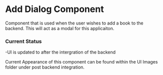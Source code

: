 # Add Dialog Component
Component that is used when the user wishes to add a book to the backend. This will act as a modal for this applicaiton.

### Current Status
-UI is updated to after the intergration of the backend

Current Appearance of this component can be found within the UI Images folder under post backend integration.